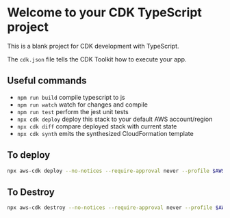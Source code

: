 # Welcome to your CDK TypeScript project

This is a blank project for CDK development with TypeScript.

The `cdk.json` file tells the CDK Toolkit how to execute your app.

## Useful commands

* `npm run build`   compile typescript to js
* `npm run watch`   watch for changes and compile
* `npm run test`    perform the jest unit tests
* `npx cdk deploy`  deploy this stack to your default AWS account/region
* `npx cdk diff`    compare deployed stack with current state
* `npx cdk synth`   emits the synthesized CloudFormation template



## To deploy
```bash
npx aws-cdk deploy --no-notices --require-approval never --profile $AWS_PROFILE --region ap-east-2
```

## To Destroy
```bash
npx aws-cdk destroy --no-notices --require-approval never --profile $AWS_PROFILE --region ap-east-2
```
